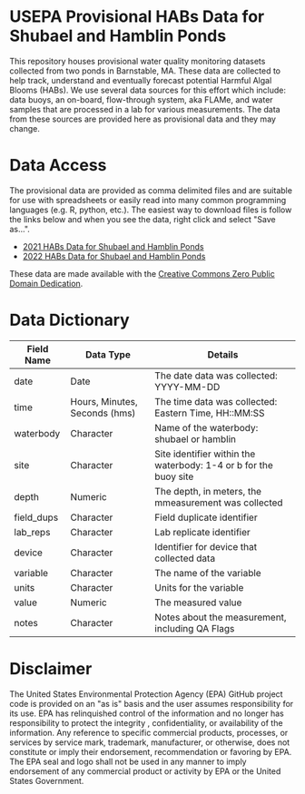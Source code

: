 
# USEPA Provisional HABs Data for Shubael and Hamblin Ponds

<!-- badges: start -->
<!-- badges: end -->

This repository houses provisional water quality monitoring datasets collected 
from two ponds in Barnstable, MA.  These data are collected to help track, 
understand and eventually forecast potential Harmful Algal Blooms (HABs).  We
use several data sources for this effort which include: data buoys, an on-board,
flow-through system, aka FLAMe, and water samples that are processed in a lab
for various measurements.  The data from these sources are provided here as 
provisional data and they may change.

# Data Access

The provisional data are provided as comma delimited files and are suitable for 
use with spreadsheets or easily read into many common programming languages 
(e.g. R, python, etc.).  The easiest way to download files is follow the 
links below and when you see the data, right click and  select "Save as...".

- [2021 HABs Data for Shubael and Hamblin Ponds](cc_hab_provisional_data_2021.csv?raw=true)
- [2022 HABs Data for Shubael and Hamblin Ponds](cc_hab_provisional_data_2022.csv?raw=true)

These data are made available with the [Creative Commons Zero Public Domain Dedication](LICENSE.md).

# Data Dictionary

| Field Name | Data Type                     | Details                                         |
|------------|-------------------------------|-------------------------------------------------|
| date       | Date                          | The date data was collected: YYYY-MM-DD         |
| time       | Hours, Minutes, Seconds (hms) | The time data was collected: Eastern Time, HH::MM:SS|
| waterbody  | Character                     | Name of the waterbody: shubael or hamblin|
| site       | Character                     | Site identifier within the waterbody: 1-4 or b for the buoy site|
| depth      | Numeric                       | The depth, in meters, the mmeasurement was collected|
| field_dups | Character                     | Field duplicate identifier                      |
| lab_reps   | Character                     | Lab replicate identifier                       |
| device     | Character                     | Identifier for device that collected data       |
| variable   | Character                     | The name of the variable                        |
| units      | Character                     | Units for the variable                          |
| value      | Numeric                       | The measured value                              |
| notes      | Character                     | Notes about the measurement, including QA Flags |

# Disclaimer

The United States Environmental Protection Agency (EPA) GitHub project code is provided on an "as is" basis and the user assumes responsibility for its use.  EPA has relinquished control of the information and no longer has responsibility to protect the integrity , confidentiality, or availability of the information.  Any reference to specific commercial products, processes, or services by service mark, trademark, manufacturer, or otherwise, does not constitute or imply their endorsement, recommendation or favoring by EPA.  The EPA seal and logo shall not be used in any manner to imply endorsement of any commercial product or activity by EPA or the United States Government.
